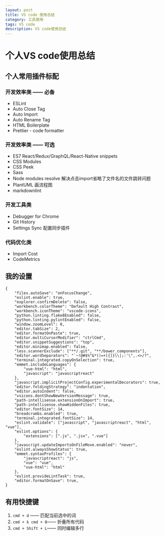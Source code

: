 ```yaml
---
layout: post
title: VS code 使用总结
category: 工具使用
tags: VS code
description: VS code使用总结
---
```


# 个人VS code使用总结

## 个人常用插件标配

### 开发效率类 —— 必备

* ESLint
* Auto Close Tag
* Auto Import
* Auto Rename Tag
* HTML Boilerplate
* Prettier - code formatter

### 开发效率类 —— 可选

* ES7 React/Redux/GraphQL/React-Native snippets
* CSS Modules
* CSS Peek
* Sass
* Node modules resolve
    解决点击import省略了文件名的文件跳转问题
* PlantUML 画流程图
* markdownlint

### 开发工具类

* Debugger for Chrome
* Git History
* Settings Sync
    配置同步插件

### 代码优化类

* Import Cost
* CodeMetrics

## 我的设置

    {
        "files.autoSave": "onFocusChange",
        "eslint.enable": true,
        "explorer.confirmDelete": false,
        "workbench.colorTheme": "Default High Contrast",
        "workbench.iconTheme": "vscode-icons",
        "python.linting.flake8Enabled": false,
        "python.linting.pylintEnabled": false,
        "window.zoomLevel": 0,
        "editor.tabSize": 2,
        "editor.formatOnPaste": true,
        "editor.multiCursorModifier": "ctrlCmd",
        "editor.snippetSuggestions": "top",
        "editor.minimap.enabled": false,
        "less.scannerExclude": ["**/.git", "**/bower_components"],
        "editor.wordSeparators": "`~!@#$%^&*()=+[{]}\\|;:'\",.<>/?",
        "terminal.integrated.copyOnSelection": true,
        "emmet.includeLanguages": {
            "vue-html": "html",
            "javascript": "javascriptreact"
        },
        "javascript.implicitProjectConfig.experimentalDecorators": true,
        "editor.foldingStrategy": "indentation",
        "editor.autoIndent": false,
        "vsicons.dontShowNewVersionMessage": true,
        "path-intellisense.extensionOnImport": true,
        "path-intellisense.showHiddenFiles": true,
        "editor.fontSize": 14,
        "breadcrumbs.enabled": true,
        "terminal.integrated.fontSize": 14,
        "eslint.validate": ["javascript", "javascriptreact", "html", "vue"],
        "eslint.options": {
            "extensions": [".js", ".jsx", ".vue"]
        },
        "javascript.updateImportsOnFileMove.enabled": "never",
        "eslint.alwaysShowStatus": true,
        "emmet.syntaxProfiles": {
            "javascriptreact": "js",
            "vue": "vue",
            "vue-html": "html"
        },
        "eslint.provideLintTask": true,
        "editor.formatOnSave": true,
    }

## 有用快捷键

1. `cmd + d` —— 匹配当前选中的词
2. `cmd + k cmd + 0`—— 折叠所有代码
3. `cmd + Shift + L`—— 同时编辑多行
